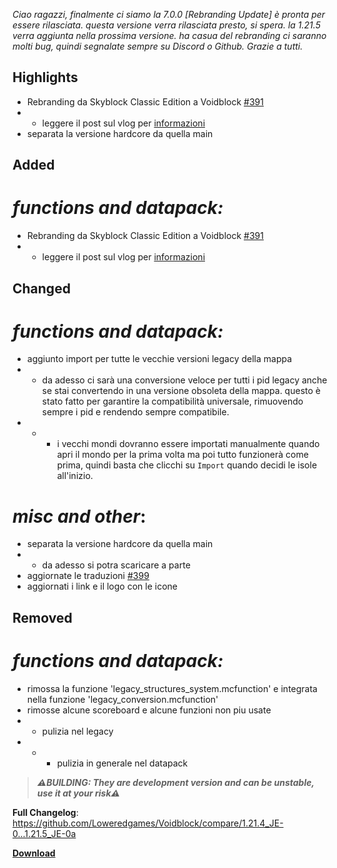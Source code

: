 _Ciao ragazzi, finalmente ci siamo la 7.0.0 [Rebranding Update] è pronta per essere rilasciata. questa versione verra rilasciata presto, si spera. la 1.21.5 verra aggiunta nella prossima versione. ha casua del rebranding ci saranno molti bug, quindi segnalate sempre su Discord o Github._
_Grazie a tutti._

## Highlights
- Rebranding da Skyblock Classic Edition a Voidblock [#391](https://github.com/Loweredgames/Voidblock/pull/391)
- - leggere il post sul vlog per [informazioni](https://minecraft-map-building-versions.blogspot.com/2025/03/migrazione-al-nuovo-sito-web.html)
- separata la versione hardcore da quella main

## Added

# _functions and datapack:_

- Rebranding da Skyblock Classic Edition a Voidblock [#391](https://github.com/Loweredgames/Voidblock/pull/391)
- - leggere il post sul vlog per [informazioni](https://minecraft-map-building-versions.blogspot.com/2025/03/migrazione-al-nuovo-sito-web.html)

## Changed

# _functions and datapack:_

- aggiunto import per tutte le vecchie versioni legacy della mappa
- - da adesso ci sarà una conversione veloce per tutti i pid legacy anche se stai convertendo in una versione obsoleta della mappa. questo è stato fatto per garantire la compatibilità universale, rimuovendo sempre i pid e rendendo sempre compatibile.
- - - i vecchi mondi dovranno essere importati manualmente quando apri il mondo per la prima volta ma poi tutto funzionerà come prima, quindi basta che clicchi su ```Import``` quando decidi le isole all'inizio.

# _misc and other_:

- separata la versione hardcore da quella main
- - da adesso si potra scaricare a parte
- aggiornate le traduzioni [#399](https://github.com/Loweredgames/Voidblock/pull/399)
- aggiornati i link e il logo con le icone

## Removed

# _functions and datapack:_

- rimossa la funzione 'legacy_structures_system.mcfunction' e integrata nella funzione 'legacy_conversion.mcfunction'
- rimosse alcune scoreboard e alcune funzioni non piu usate
- - pulizia nel legacy
- - - pulizia in generale nel datapack

> _**⚠️BUILDING: They are development version and can be unstable, use it at your risk⚠️**_

**Full Changelog**: https://github.com/Loweredgames/Voidblock/compare/1.21.4_JE-0...1.21.5_JE-0a

[**Download**](https://github.com/Loweredgames/Voidblock/releases/tag/1.21.5_JE-0a)
